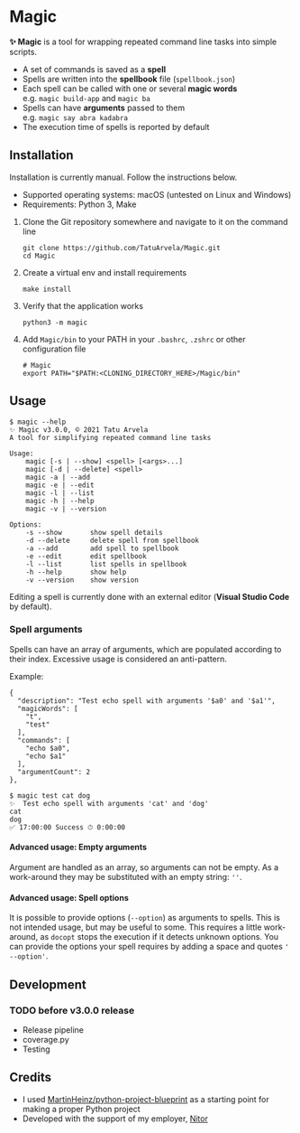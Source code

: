 # Magic

**✨ Magic** is a tool for wrapping repeated command line tasks into simple scripts.

* A set of commands is saved as a **spell**
* Spells are written into the **spellbook** file (`spellbook.json`)
* Each spell can be called with one or several **magic words**  
  e.g. `magic build-app` and `magic ba`
* Spells can have **arguments** passed to them  
  e.g. `magic say abra kadabra`
* The execution time of spells is reported by default

## Installation

Installation is currently manual. Follow the instructions below.

* Supported operating systems: macOS (untested on Linux and Windows)
* Requirements: Python 3, Make

1. Clone the Git repository somewhere and navigate to it on the command line
   ```
   git clone https://github.com/TatuArvela/Magic.git
   cd Magic
   ```

2. Create a virtual env and install requirements
   ```
   make install
   ```

3. Verify that the application works
   ```
   python3 -m magic
   ```

4. Add `Magic/bin` to your PATH in your `.bashrc`, `.zshrc` or other configuration file
    ```
    # Magic
    export PATH="$PATH:<CLONING_DIRECTORY_HERE>/Magic/bin"
    ```

## Usage

```
$ magic --help
✨ Magic v3.0.0, © 2021 Tatu Arvela
A tool for simplifying repeated command line tasks

Usage:
    magic [-s | --show] <spell> [<args>...]
    magic [-d | --delete] <spell>
    magic -a | --add
    magic -e | --edit
    magic -l | --list
    magic -h | --help
    magic -v | --version

Options:
    -s --show       show spell details
    -d --delete     delete spell from spellbook
    -a --add        add spell to spellbook
    -e --edit       edit spellbook
    -l --list       list spells in spellbook
    -h --help       show help
    -v --version    show version
```

Editing a spell is currently done with an external editor (**Visual Studio Code** by default).

### Spell arguments

Spells can have an array of arguments, which are populated according to their index. Excessive usage is considered an
anti-pattern.

Example:

```
{
  "description": "Test echo spell with arguments '$a0' and '$a1'",
  "magicWords": [
    "t",
    "test"
  ],
  "commands": [
    "echo $a0",
    "echo $a1"
  ],
  "argumentCount": 2
},
```

```
$ magic test cat dog
✨  Test echo spell with arguments 'cat' and 'dog'
cat
dog
✅ 17:00:00 Success ⏱ 0:00:00
```

#### Advanced usage: Empty arguments

Argument are handled as an array, so arguments can not be empty. As a work-around they may be substituted with an empty
string: `''`.

#### Advanced usage: Spell options

It is possible to provide options (`--option`) as arguments to spells. This is not intended usage, but may be useful to
some. This requires a little work-around, as `docopt` stops the execution if it detects unknown options. You can provide
the options your spell requires by adding a space and quotes `' --option'`.

## Development

### TODO before v3.0.0 release

* Release pipeline
* coverage.py
* Testing

## Credits

* I used [MartinHeinz/python-project-blueprint](https://github.com/MartinHeinz/python-project-blueprint) as a starting
  point for making a proper Python project
* Developed with the support of my employer, [Nitor](https://nitor.com/)
